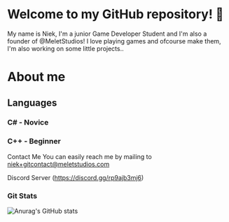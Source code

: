 # Welcome to my GitHub repository! 👋

My name is Niek, I'm a junior Game Developer Student and I'm also a founder of @MeletStudios!
I love playing games and ofcourse make them, I'm also working on some little projects..

# About me

## Languages
### C# - Novice
### C++ - Beginner

Contact Me
You can easily reach me by mailing to niek+gitcontact@meletstudios.com

Discord Server
(https://discord.gg/rp9ajb3mj6)

### Git Stats
![Anurag's GitHub stats](https://github-readme-stats.vercel.app/api?username=NiekMSoftware&show_icons=true&theme=tokyonight)
